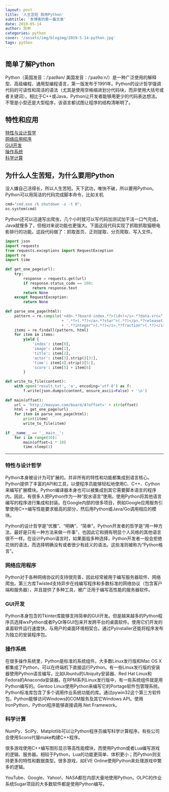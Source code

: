 ```yaml
---
layout: post
title: '人生苦短 我用Python'
subtitle: '本博客的第一篇文章'
date: 2019-05-14
author: 凯申
categories: python
cover: '/assets/img/blogimg/2019-5-14-python.jpg'
tags: python
---
```

## 简单了解Python

Python（英国发音：/ˈpaɪθən/ 美国发音：/ˈpaɪθɑːn/）是一种广泛使用的解释型、高级编程、通用型编程语言，第一版发布于1991年。Python的设计哲学强调代码的可读性和简洁的语法（尤其是使用空格缩进划分代码块，而非使用大括号或者关键词）。相比于C++或Java，Python让开发者能够用更少的代码表达想法。不管是小型还是大型程序，该语言都试图让程序的结构清晰明了。

## 特性和应用

[特性与设计哲学](#特性与设计哲学)  
[网络应用程序](#网络应用程序)  
[GUI开发](#GUI开发)  
[操作系统](#操作系统)  
[科学计算](#科学计算)  

##  为什么人生苦短，为什么要用Python

没人嫌自己活得长，所以人生苦短。天下武功，唯快不破，所以要用Python。Python可以用简洁的代码完成脚本命令，比如关机
```py
cmd="cmd.exe /k shutdown -s -t 0";
os.system(cmd)
```
Python还可以迅速写出爬虫，几个小时就可以写代码加测试加干活一口气完成，Java就慢多了，但相对来说功能也更强大。下面这段代码实现了抓取抓取猫眼电影排行的功能。这段代码做了：抓取首页、正则提取、分页爬取、写入文件。

```py
import json
import requests
from requests.exceptions import RequestException
import re
import time
 
def get_one_page(url):
    try:
        response = requests.get(url)
        if response.status_code == 200:
            return response.text
        return None
    except RequestException:
        return None
 
def parse_one_page(html):
    pattern = re.compile('<dd>.*?board-index.*?>(\d+)</i>.*?data-src="(.*?)".*?name"><a'
                         + '.*?>(.*?)</a>.*?star">(.*?)</p>.*?releasetime">(.*?)</p>'
                         + '.*?integer">(.*?)</i>.*?fraction">(.*?)</i>.*?</dd>', re.S)
    items = re.findall(pattern, html)
    for item in items:
        yield {
            'index': item[0],
            'image': item[1],
            'title': item[2],
            'actor': item[3].strip()[3:],
            'time': item[4].strip()[5:],
            'score': item[5] + item[6]
        }
 
def write_to_file(content):
    with open('result.txt', 'a', encoding='utf-8') as f:
        f.write(json.dumps(content, ensure_ascii=False) + '\n')
 
def main(offset):
    url = 'http://maoyan.com/board/4?offset=' + str(offset)
    html = get_one_page(url)
    for item in parse_one_page(html):
        print(item)
        write_to_file(item)
 
if __name__ == '__main__':
    for i in range(10):
        main(offset=i * 10)
        time.sleep(1)
```

---

### 特性与设计哲学

Python本身被设计为可扩展的。并非所有的特性和功能都集成到语言核心。Python提供了丰富的API和工具，以便程序员能够轻松地使用C、C++、Cython来编写扩展模块。Python编译器本身也可以被集成到其它需要脚本语言的程序内。因此，有很多人把Python作为一种“胶水语言”使用。使用Python将其他语言编写的程序进行集成和封装。在Google内部的很多项目，例如Google应用服务引擎使用C++编写性能要求极高的部分，然后用Python或Java/Go调用相应的模块。

Python的设计哲学是“优雅”、“明确”、“简单”。Python开发者的哲学是“用一种方法，最好是只有一种方法来做一件事”，也因此它和拥有明显个人风格的其他语言很不一样。在设计Python语言时，如果面临多种选择，Python开发者一般会拒绝花俏的语法，而选择明确没有或者很少有歧义的语法。这些准则被称为“Python格言”。

### 网络应用程序

Python对于各种网络协议的支持很完善，因此经常被用于编写服务器软件、网络爬虫。第三方库Twisted支持异步在线编写程序和多数标准的网络协议（包含客户端和服务器），并且提供了多种工具，被广泛用于编写高性能的服务器软件。

### GUI开发

Python本身包含的Tkinter库能够支持简单的GUI开发。但是越来越多的Python程序员选择wxPython或者PyQt等GUI包来开发跨平台的桌面软件。使用它们开发的桌面软件运行速度快，与用户的桌面环境相契合。通过PyInstaller还能将程序发布为独立的安装程序包。

### 操作系统

在很多操作系统里，Python是标准的系统组件。大多数Linux发行版和Mac OS X都集成了Python，可以在终端机下直接运行Python。有一些Linux发行版的安装器使用Python语言编写，比如Ubuntu的Ubiquity安装器、Red Hat Linux和Fedora的Anaconda安装器。在RPM系列Linux发行版中，有一些系统组件就是用Python编写的。Gentoo Linux使用Python来编写它的Portage软件包管理系统。Python标准库包含了多个调用作业系统功能的库。通过pywin32这个第三方软件包，Python能够访问Windows的COM服务及其它Windows API。使用IronPython，Python程序能够直接调用.Net Framework。

### 科学计算

NumPy、SciPy、Matplotlib可以让Python程序员编写科学计算程序。有些公司会使用Scons代替make构建C++程序。

很多游戏使用C++编写图形显示等高性能模块，而使用Python或者Lua编写游戏的逻辑、服务器。相较于Python，Lua的功能更简单、体积更小；而Python则支持更多的特性和数据类型。很多游戏，如EVE Online使用Python来处理游戏中繁多的逻辑。

YouTube、Google、Yahoo!、NASA都在内部大量地使用Python。OLPC的作业系统Sugar项目的大多数软件都是使用Python编写。 

